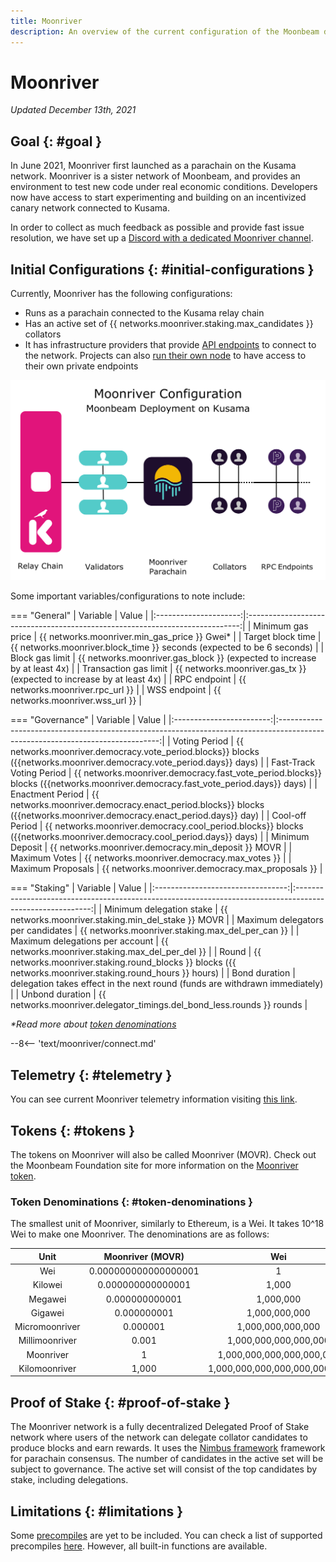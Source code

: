 ```yaml
---
title: Moonriver
description: An overview of the current configuration of the Moonbeam deployment on Kusama, Moonriver, and information on how to start building on it using Solidity.
---
```


# Moonriver

_Updated December 13th, 2021_

## Goal {: #goal } 

In June 2021, Moonriver first launched as a parachain on the Kusama network. Moonriver is a sister network of Moonbeam, and provides an environment to test new code under real economic conditions. Developers now have access to start experimenting and building on an incentivized canary network connected to Kusama. 

In order to collect as much feedback as possible and provide fast issue resolution, we have set up a [Discord with a dedicated Moonriver channel](https://discord.gg/5TaUvbRvgM).

## Initial Configurations {: #initial-configurations } 

Currently, Moonriver has the following configurations:

- Runs as a parachain connected to the Kusama relay chain
- Has an active set of {{ networks.moonriver.staking.max_candidates }} collators
- It has infrastructure providers that provide [API endpoints](/builders/get-started/endpoints/) to connect to the network. Projects can also [run their own node](/node-operators/networks/run-a-node/) to have access to their own private endpoints

![Moonriver Diagram](/images/learn/platform/networks/moonriver-diagram.png)

Some important variables/configurations to note include:

=== "General"
    |       Variable        |                                    Value                                     |
    |:---------------------:|:----------------------------------------------------------------------------:|
    |   Minimum gas price   |                 {{ networks.moonriver.min_gas_price }} Gwei*                 |
    |   Target block time   |  {{ networks.moonriver.block_time }} seconds (expected to be 6     seconds)  |
    |    Block gas limit    | {{ networks.moonriver.gas_block }} (expected to increase by at     least 4x) |
    | Transaction gas limit |  {{ networks.moonriver.gas_tx }} (expected to increase by at     least 4x)   |
    |     RPC endpoint      |                       {{ networks.moonriver.rpc_url }}                       |
    |     WSS endpoint      |                       {{ networks.moonriver.wss_url }}                       |

=== "Governance"
    |         Variable         |                                                             Value                                                              |
    |:------------------------:|:------------------------------------------------------------------------------------------------------------------------------:|
    |      Voting Period       |      {{ networks.moonriver.democracy.vote_period.blocks}} blocks ({{networks.moonriver.democracy.vote_period.days}} days)      |
    | Fast-Track Voting Period | {{ networks.moonriver.democracy.fast_vote_period.blocks}} blocks ({{networks.moonriver.democracy.fast_vote_period.days}} days) |
    |     Enactment Period     |     {{ networks.moonriver.democracy.enact_period.blocks}} blocks ({{networks.moonriver.democracy.enact_period.days}} day)      |
    |     Cool-off Period      |      {{ networks.moonriver.democracy.cool_period.blocks}} blocks ({{networks.moonriver.democracy.cool_period.days}} days)      |
    |     Minimum Deposit      |                                      {{ networks.moonriver.democracy.min_deposit }} MOVR                                       |
    |      Maximum Votes       |                                          {{ networks.moonriver.democracy.max_votes }}                                          |
    |    Maximum Proposals     |                                        {{ networks.moonriver.democracy.max_proposals }}                                        |

=== "Staking"
    |             Variable              |                                                   Value                                                   |
    |:---------------------------------:|:---------------------------------------------------------------------------------------------------------:|
    |     Minimum delegation stake      |                            {{ networks.moonriver.staking.min_del_stake }} MOVR                            |
    | Maximum delegators per candidates |                             {{ networks.moonriver.staking.max_del_per_can }}                              |
    |  Maximum delegations per account  |                             {{ networks.moonriver.staking.max_del_per_del }}                              |
    |               Round               | {{ networks.moonriver.staking.round_blocks }} blocks ({{ networks.moonriver.staking.round_hours }} hours) |
    |           Bond duration           |                delegation takes effect in the next round (funds are withdrawn immediately)                |
    |          Unbond duration          |                      {{ networks.moonriver.delegator_timings.del_bond_less.rounds }} rounds                      |

_*Read more about [token denominations](#token-denominations)_

--8<-- 'text/moonriver/connect.md'

## Telemetry {: #telemetry } 

You can see current Moonriver telemetry information visiting [this link](https://telemetry.polkadot.io/#list/Moonriver).

## Tokens {: #tokens } 

The tokens on Moonriver will also be called Moonriver (MOVR). Check out the Moonbeam Foundation site for more information on the [Moonriver token](https://moonbeam.foundation/moonriver-token/). 

### Token Denominations {: #token-denominations } 

The smallest unit of Moonriver, similarly to Ethereum, is a Wei. It takes 10^18 Wei to make one Moonriver. The denominations are as follows:

|      Unit      |   Moonriver (MOVR)   |              Wei              |
|:--------------:|:--------------------:|:-----------------------------:|
|      Wei       | 0.000000000000000001 |               1               |
|    Kilowei     |  0.000000000000001   |             1,000             |
|    Megawei     |    0.000000000001    |           1,000,000           |
|    Gigawei     |     0.000000001      |         1,000,000,000         |
| Micromoonriver |       0.000001       |       1,000,000,000,000       |
| Millimoonriver |        0.001         |     1,000,000,000,000,000     |
|   Moonriver    |          1           |   1,000,000,000,000,000,000   |
| Kilomoonriver  |        1,000         | 1,000,000,000,000,000,000,000 |

## Proof of Stake {: #proof-of-stake } 

The Moonriver network is a fully decentralized Delegated Proof of Stake network where users of the network can delegate collator candidates to produce blocks and earn rewards. It uses the [Nimbus framework](/learn/features/consensus/) framework for parachain consensus. The number of candidates in the active set will be subject to governance. The active set will consist of the top candidates by stake, including delegations. 

## Limitations {: #limitations } 

Some [precompiles](https://docs.klaytn.com/smart-contract/precompiled-contracts) are yet to be included. You can check a list of supported precompiles [here](/builders/tools/precompiles/). However, all built-in functions are available.


